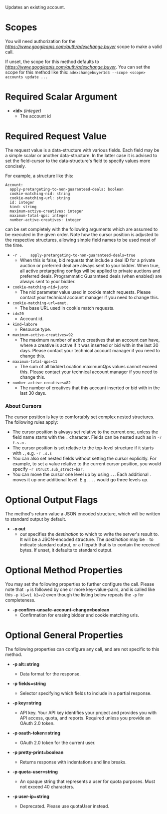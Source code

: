 Updates an existing account.
# Scopes

You will need authorization for the *https://www.googleapis.com/auth/adexchange.buyer* scope to make a valid call.

If unset, the scope for this method defaults to *https://www.googleapis.com/auth/adexchange.buyer*.
You can set the scope for this method like this: `adexchangebuyer1d4 --scope <scope> accounts update ...`
# Required Scalar Argument
* **&lt;id&gt;** *(integer)*
    - The account id
# Required Request Value

The request value is a data-structure with various fields. Each field may be a simple scalar or another data-structure.
In the latter case it is advised to set the field-cursor to the data-structure's field to specify values more concisely.

For example, a structure like this:
```
Account:
  apply-pretargeting-to-non-guaranteed-deals: boolean
  cookie-matching-nid: string
  cookie-matching-url: string
  id: integer
  kind: string
  maximum-active-creatives: integer
  maximum-total-qps: integer
  number-active-creatives: integer

```

can be set completely with the following arguments which are assumed to be executed in the given order. Note how the cursor position is adjusted to the respective structures, allowing simple field names to be used most of the time.

* `-r .    apply-pretargeting-to-non-guaranteed-deals=true`
    - When this is false, bid requests that include a deal ID for a private auction or preferred deal are always sent to your bidder. When true, all active pretargeting configs will be applied to private auctions and preferred deals. Programmatic Guaranteed deals (when enabled) are always sent to your bidder.
* `cookie-matching-nid=justo`
    - The nid parameter value used in cookie match requests. Please contact your technical account manager if you need to change this.
* `cookie-matching-url=amet.`
    - The base URL used in cookie match requests.
* `id=20`
    - Account id.
* `kind=labore`
    - Resource type.
* `maximum-active-creatives=92`
    - The maximum number of active creatives that an account can have, where a creative is active if it was inserted or bid with in the last 30 days. Please contact your technical account manager if you need to change this.
* `maximum-total-qps=11`
    - The sum of all bidderLocation.maximumQps values cannot exceed this. Please contact your technical account manager if you need to change this.
* `number-active-creatives=82`
    - The number of creatives that this account inserted or bid with in the last 30 days.


### About Cursors

The cursor position is key to comfortably set complex nested structures. The following rules apply:

* The cursor position is always set relative to the current one, unless the field name starts with the `.` character. Fields can be nested such as in `-r f.s.o` .
* The cursor position is set relative to the top-level structure if it starts with `.`, e.g. `-r .s.s`
* You can also set nested fields without setting the cursor explicitly. For example, to set a value relative to the current cursor position, you would specify `-r struct.sub_struct=bar`.
* You can move the cursor one level up by using `..`. Each additional `.` moves it up one additional level. E.g. `...` would go three levels up.


# Optional Output Flags

The method's return value a JSON encoded structure, which will be written to standard output by default.

* **-o out**
    - *out* specifies the *destination* to which to write the server's result to.
      It will be a JSON-encoded structure.
      The *destination* may be `-` to indicate standard output, or a filepath that is to contain the received bytes.
      If unset, it defaults to standard output.
# Optional Method Properties

You may set the following properties to further configure the call. Please note that `-p` is followed by one 
or more key-value-pairs, and is called like this `-p k1=v1 k2=v2` even though the listing below repeats the
`-p` for completeness.

* **-p confirm-unsafe-account-change=boolean**
    - Confirmation for erasing bidder and cookie matching urls.

# Optional General Properties

The following properties can configure any call, and are not specific to this method.

* **-p alt=string**
    - Data format for the response.

* **-p fields=string**
    - Selector specifying which fields to include in a partial response.

* **-p key=string**
    - API key. Your API key identifies your project and provides you with API access, quota, and reports. Required unless you provide an OAuth 2.0 token.

* **-p oauth-token=string**
    - OAuth 2.0 token for the current user.

* **-p pretty-print=boolean**
    - Returns response with indentations and line breaks.

* **-p quota-user=string**
    - An opaque string that represents a user for quota purposes. Must not exceed 40 characters.

* **-p user-ip=string**
    - Deprecated. Please use quotaUser instead.
